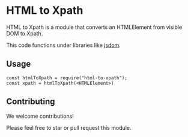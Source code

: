 # HTML to Xpath

HTML to Xpath is a module that converts an HTMLElement from visible DOM to Xpath.

This code functions under libraries like [jsdom](https://github.com/jsdom/jsdom).

## Usage

```
const htmlToXpath = require("html-to-xpath");
const xpath = htmlToXpath(<HTMLElement>)
```

## Contributing

We welcome contributions!

Please feel free to star or pull request this module.

